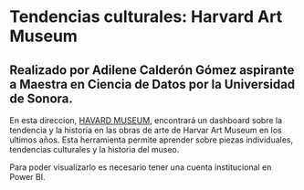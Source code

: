 # Tendencias culturales: Harvard Art Museum 

## Realizado por Adilene Calderón Gómez aspirante a Maestra en Ciencia de Datos por la Universidad de Sonora.


En esta direccion, [HAVARD MUSEUM](https://app.powerbi.com/links/6mnJzBC6fB?ctid=67553645-0db3-4480-b127-6f819a79e367&pbi_source=linkShare&bookmarkGuid=feb15757-aa19-4f85-b8e8-b9c8fed28c28), encontrará un dashboard sobre la tendencia y la historia en las obras de arte de Harvar Art Museum en los ultimos años. Esta herramienta permite aprender sobre piezas individuales, tendencias culturales y la historia del museo. 

Para poder visualizarlo es necesario tener una cuenta institucional en Power BI. 
